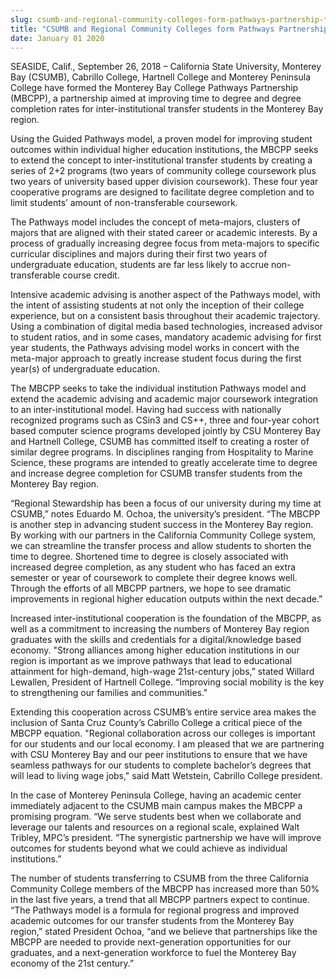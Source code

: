 ```yaml
---
slug: csumb-and-regional-community-colleges-form-pathways-partnership-to-improve-student-outcomes
title: "CSUMB and Regional Community Colleges form Pathways Partnership to Improve Student Outcomes"
date: January 01 2020
---
```


<p>SEASIDE, Calif., September 26, 2018 – California State University, Monterey Bay (CSUMB), Cabrillo College, Hartnell College and Monterey Peninsula College have formed the Monterey Bay College Pathways Partnership (MBCPP), a partnership aimed at improving time to degree and degree completion rates for inter-institutional transfer students in the Monterey Bay region.</p><p>Using the Guided Pathways model, a proven model for improving student outcomes within individual higher education institutions, the MBCPP seeks to extend the concept to inter-institutional transfer students by creating a series of 2+2 programs (two years of community college coursework plus two years of university based upper division coursework). These four year cooperative programs are designed to facilitate degree completion and to limit students’ amount of non-transferable coursework.</p><p>The Pathways model includes the concept of meta-majors, clusters of majors that are aligned with their stated career or academic interests. By a process of gradually increasing degree focus from meta-majors to specific curricular disciplines and majors during their first two years of undergraduate education, students are far less likely to accrue non-transferable course credit.</p><p>Intensive academic advising is another aspect of the Pathways model, with the intent of assisting students at not only the inception of their college experience, but on a consistent basis throughout their academic trajectory. Using a combination of digital media based technologies, increased advisor to student ratios, and in some cases, mandatory academic advising for first year students, the Pathways advising model works in concert with the meta-major approach to greatly increase student focus during the first year(s) of undergraduate education.</p><p>The MBCPP seeks to take the individual institution Pathways model and extend the academic advising and academic major coursework integration to an inter-institutional model. Having had success with nationally recognized programs such as CSin3 and CS++, three and four-year cohort based computer science programs developed jointly by CSU Monterey Bay and Hartnell College, CSUMB has committed itself to creating a roster of similar degree programs. In disciplines ranging from Hospitality to Marine Science, these programs are intended to greatly accelerate time to degree and increase degree completion for CSUMB transfer students from the Monterey Bay region.</p><p>“Regional Stewardship has been a focus of our university during my time at CSUMB,” notes Eduardo M. Ochoa, the university’s president. “The MBCPP is another step in advancing student success in the Monterey Bay region. By working with our partners in the California Community College system, we can streamline the transfer process and allow students to shorten the time to degree. Shortened time to degree is closely associated with increased degree completion, as any student who has faced an extra semester or year of coursework to complete their degree knows well. Through the efforts of all MBCPP partners, we hope to see dramatic improvements in regional higher education outputs within the next decade.”</p><p>Increased inter-institutional cooperation is the foundation of the MBCPP, as well as a commitment to increasing the numbers of Monterey Bay region graduates with the skills and credentials for a digital/knowledge based economy. "Strong alliances among higher education institutions in our region is important as we improve pathways that lead to educational attainment for high-demand, high-wage 21st-century jobs,” stated Willard Lewallen, President of Hartnell College. “Improving social mobility is the key to strengthening our families and communities."</p><p>Extending this cooperation across CSUMB’s entire service area makes the inclusion of Santa Cruz County’s Cabrillo College a critical piece of the MBCPP equation. "Regional collaboration across our colleges is important for our students and our local economy.  I am pleased that we are partnering with CSU Monterey Bay and our peer institutions to ensure that we have seamless pathways for our students to complete bachelor’s degrees that will lead to living wage jobs," said Matt Wetstein, Cabrillo College president.</p><p>In the case of Monterey Peninsula College, having an academic center immediately adjacent to the CSUMB main campus makes the MBCPP a promising program. “We serve students best when we collaborate and leverage our talents and resources on a regional scale, explained Walt Tribley, MPC’s president. ”The synergistic partnership we have will improve outcomes for students beyond what we could achieve as individual institutions.”</p><p>The number of students transferring to CSUMB from the three California Community College members of the MBCPP has increased more than 50% in the last five years, a trend that all MBCPP partners expect to continue. “The Pathways model is a formula for regional progress and improved academic outcomes for our transfer students from the Monterey Bay region,” stated President Ochoa, “and we believe that partnerships like the MBCPP are needed to provide next-generation opportunities for our graduates, and a next-generation workforce to fuel the Monterey Bay economy of the 21st century.”</p>
